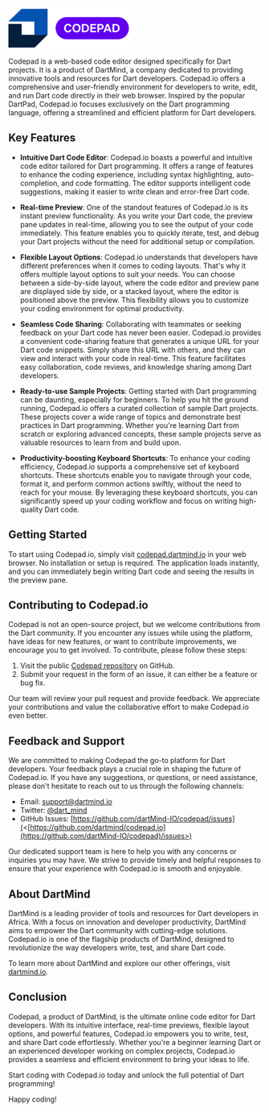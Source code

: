 ![codepad_logo](images/codepad_logo.svg)

Codepad is a web-based code editor designed specifically for Dart projects. It is a product of DartMind, a company dedicated to providing innovative tools and resources for Dart developers. Codepad.io offers a comprehensive and user-friendly environment for developers to write, edit, and run Dart code directly in their web browser. Inspired by the popular DartPad, Codepad.io focuses exclusively on the Dart programming language, offering a streamlined and efficient platform for Dart developers.

## Key Features

- **Intuitive Dart Code Editor**: Codepad.io boasts a powerful and intuitive code editor tailored for Dart programming. It offers a range of features to enhance the coding experience, including syntax highlighting, auto-completion, and code formatting. The editor supports intelligent code suggestions, making it easier to write clean and error-free Dart code.

- **Real-time Preview**: One of the standout features of Codepad.io is its instant preview functionality. As you write your Dart code, the preview pane updates in real-time, allowing you to see the output of your code immediately. This feature enables you to quickly iterate, test, and debug your Dart projects without the need for additional setup or compilation.

- **Flexible Layout Options**: Codepad.io understands that developers have different preferences when it comes to coding layouts. That's why it offers multiple layout options to suit your needs. You can choose between a side-by-side layout, where the code editor and preview pane are displayed side by side, or a stacked layout, where the editor is positioned above the preview. This flexibility allows you to customize your coding environment for optimal productivity.

- **Seamless Code Sharing**: Collaborating with teammates or seeking feedback on your Dart code has never been easier. Codepad.io provides a convenient code-sharing feature that generates a unique URL for your Dart code snippets. Simply share this URL with others, and they can view and interact with your code in real-time. This feature facilitates easy collaboration, code reviews, and knowledge sharing among Dart developers.

- **Ready-to-use Sample Projects**: Getting started with Dart programming can be daunting, especially for beginners. To help you hit the ground running, Codepad.io offers a curated collection of sample Dart projects. These projects cover a wide range of topics and demonstrate best practices in Dart programming. Whether you're learning Dart from scratch or exploring advanced concepts, these sample projects serve as valuable resources to learn from and build upon.

- **Productivity-boosting Keyboard Shortcuts**: To enhance your coding efficiency, Codepad.io supports a comprehensive set of keyboard shortcuts. These shortcuts enable you to navigate through your code, format it, and perform common actions swiftly, without the need to reach for your mouse. By leveraging these keyboard shortcuts, you can significantly speed up your coding workflow and focus on writing high-quality Dart code.

## Getting Started

To start using Codepad.io, simply visit [codepad.dartmind.io](https://codepad.dartmind.io) in your web browser. No installation or setup is required. The application loads instantly, and you can immediately begin writing Dart code and seeing the results in the preview pane.

## Contributing to Codepad.io

Codepad is not an open-source project, but we welcome contributions from the Dart community. If you encounter any issues while using the platform, have ideas for new features, or want to contribute improvements, we encourage you to get involved. To contribute, please follow these steps:

1. Visit the public [Codepad repository](<[https://github.com/dartmind](https://github.com/dartMind-IO/codepad)>) on GitHub.
2. Submit your request in the form of an issue, it can either be a feature or bug fix.

Our team will review your pull request and provide feedback. We appreciate your contributions and value the collaborative effort to make Codepad.io even better.

## Feedback and Support

We are committed to making Codepad the go-to platform for Dart developers. Your feedback plays a crucial role in shaping the future of Codepad.io. If you have any suggestions, or questions, or need assistance, please don't hesitate to reach out to us through the following channels:

- Email: support@dartmind.io
- Twitter: [@dart_mind](https://twitter.com/dart_mind)
- GitHub Issues: [https://github.com/dartMind-IO/codepad/issues](<[https://github.com/dartmind/codepad.io](https://github.com/dartMind-IO/codepad)/issues>)

Our dedicated support team is here to help you with any concerns or inquiries you may have. We strive to provide timely and helpful responses to ensure that your experience with Codepad.io is smooth and enjoyable.

## About DartMind

DartMind is a leading provider of tools and resources for Dart developers in Africa. With a focus on innovation and developer productivity, DartMind aims to empower the Dart community with cutting-edge solutions. Codepad.io is one of the flagship products of DartMind, designed to revolutionize the way developers write, test, and share Dart code.

To learn more about DartMind and explore our other offerings, visit [dartmind.io](https://dartmind.io).

## Conclusion

Codepad, a product of DartMind, is the ultimate online code editor for Dart developers. With its intuitive interface, real-time previews, flexible layout options, and powerful features, Codepad.io empowers you to write, test, and share Dart code effortlessly. Whether you're a beginner learning Dart or an experienced developer working on complex projects, Codepad.io provides a seamless and efficient environment to bring your ideas to life.

Start coding with Codepad.io today and unlock the full potential of Dart programming!

Happy coding!
